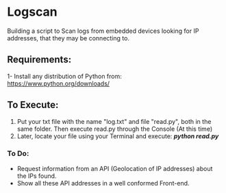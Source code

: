 # Logscan
Building a script to Scan logs from embedded devices looking for IP addresses, that they may be connecting to.

## Requirements:
1- Install any distribution of Python from: https://www.python.org/downloads/


## To Execute:
1. Put your txt file with the name "log.txt" and file "read.py", both in the same folder. Then execute read.py through the Console (At        this time)
2. Later, locate your file using your Terminal and execute:
         ***python read.py***

### To Do:
  * Request information from an API (Geolocation of IP addresses) about the IPs found.
  * Show all these API addresses in a well conformed Front-end.
